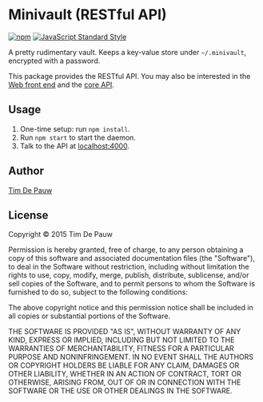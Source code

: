 # Minivault (RESTful API)

[![npm](https://img.shields.io/npm/v/minivault-rest.svg)](https://www.npmjs.com/package/minivault-rest) [![JavaScript Standard Style](https://img.shields.io/badge/code%20style-standard-brightgreen.svg)](https://github.com/feross/standard)

A pretty rudimentary vault. Keeps a key-value store under `~/.minivault`,
encrypted with a password.

This package provides the RESTful API.
You may also be interested in the
[Web front end](https://www.npmjs.com/package/minivault)
and the
[core API](https://www.npmjs.com/package/minivault-core).

## Usage

1. One-time setup: run `npm install`.
2. Run `npm start` to start the daemon.
3. Talk to the API at [localhost:4000](http://localhost:4000/).

## Author

[Tim De Pauw](https://tmdpw.eu/)

## License

Copyright &copy; 2015 Tim De Pauw

Permission is hereby granted, free of charge, to any person obtaining a copy
of this software and associated documentation files (the "Software"), to deal
in the Software without restriction, including without limitation the rights
to use, copy, modify, merge, publish, distribute, sublicense, and/or sell
copies of the Software, and to permit persons to whom the Software is
furnished to do so, subject to the following conditions:

The above copyright notice and this permission notice shall be included in all
copies or substantial portions of the Software.

THE SOFTWARE IS PROVIDED "AS IS", WITHOUT WARRANTY OF ANY KIND, EXPRESS OR
IMPLIED, INCLUDING BUT NOT LIMITED TO THE WARRANTIES OF MERCHANTABILITY,
FITNESS FOR A PARTICULAR PURPOSE AND NONINFRINGEMENT. IN NO EVENT SHALL THE
AUTHORS OR COPYRIGHT HOLDERS BE LIABLE FOR ANY CLAIM, DAMAGES OR OTHER
LIABILITY, WHETHER IN AN ACTION OF CONTRACT, TORT OR OTHERWISE, ARISING FROM,
OUT OF OR IN CONNECTION WITH THE SOFTWARE OR THE USE OR OTHER DEALINGS IN THE
SOFTWARE.
